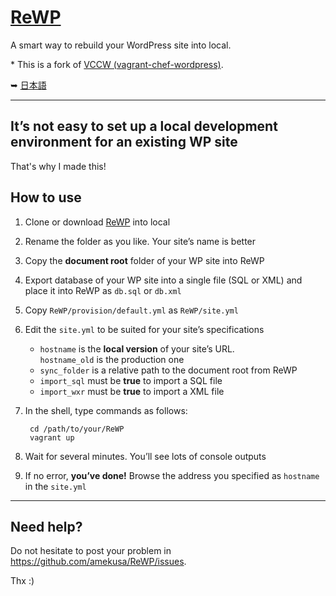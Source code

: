 # [ReWP](https://github.com/amekusa/ReWP)
A smart way to rebuild your WordPress site into local.  

\* This is a fork of [VCCW (vagrant-chef-wordpress)](https://github.com/vccw-team/vccw).

➥ [日本語](README.ja.md)  

---

## It’s not easy to set up a local development environment for an existing WP site
That's why I made this!

## How to use
1. Clone or download [ReWP](https://github.com/amekusa/ReWP) into local
2. Rename the folder as you like. Your site’s name is better
3. Copy the **document root** folder of your WP site into ReWP
4. Export database of your WP site into a single file (SQL or XML) and place it into ReWP as `db.sql` or `db.xml`
5. Copy `ReWP/provision/default.yml` as `ReWP/site.yml`
6. Edit the `site.yml` to be suited for your site’s specifications
    + `hostname` is the **local version** of your site’s URL.  
    `hostname_old` is the production one
    + `sync_folder` is a relative path to the document root from ReWP
    + `import_sql` must be **true** to import a SQL file
    + `import_wxr` must be **true** to import a XML file
7. In the shell, type commands as follows:

        cd /path/to/your/ReWP
        vagrant up
8. Wait for several minutes. You’ll see lots of console outputs
9. If no error, **you’ve done!** Browse the address you specified as `hostname` in the `site.yml`

---

## Need help?
Do not hesitate to post your problem in <https://github.com/amekusa/ReWP/issues>.

Thx :)
